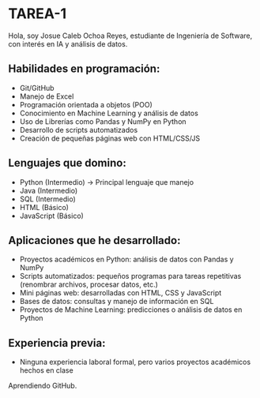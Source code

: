 # TAREA-1

Hola, soy Josue Caleb Ochoa Reyes, estudiante de Ingeniería de Software, con interés en IA y análisis de datos.

## Habilidades en programación: 
- Git/GitHub
- Manejo de Excel
- Programación orientada a objetos (POO)
- Conocimiento en Machine Learning y análisis de datos
- Uso de Librerías como Pandas y NumPy en Python
- Desarrollo de scripts automatizados
- Creación de pequeñas páginas web con HTML/CSS/JS

## Lenguajes que domino:
- Python (Intermedio) → Principal lenguaje que manejo
- Java (Intermedio)
- SQL (Intermedio)
- HTML (Básico)
- JavaScript (Básico)

## Aplicaciones que he desarrollado: 
- Proyectos académicos en Python: análisis de datos con Pandas y NumPy
- Scripts automatizados: pequeños programas para tareas repetitivas (renombrar archivos, procesar datos, etc.)
- Mini páginas web: desarrolladas con HTML, CSS y JavaScript
- Bases de datos: consultas y manejo de información en SQL
- Proyectos de Machine Learning: predicciones o análisis de datos en Python

## Experiencia previa:
- Ninguna experiencia laboral formal, pero varios proyectos académicos hechos en clase

Aprendiendo GitHub.
